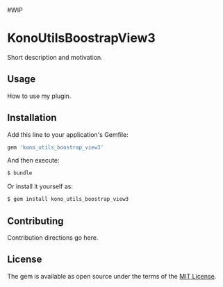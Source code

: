 #WIP



# KonoUtilsBoostrapView3


Short description and motivation.

## Usage
How to use my plugin.

## Installation
Add this line to your application's Gemfile:

```ruby
gem 'kono_utils_boostrap_view3'
```

And then execute:
```bash
$ bundle
```

Or install it yourself as:
```bash
$ gem install kono_utils_boostrap_view3
```

## Contributing
Contribution directions go here.

## License
The gem is available as open source under the terms of the [MIT License](https://opensource.org/licenses/MIT).

